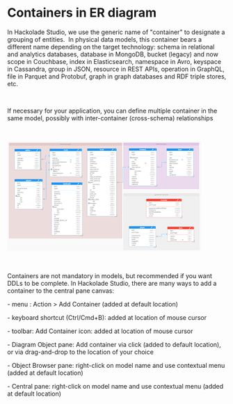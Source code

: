 # Containers in ER diagram

In Hackolade Studio, we use the generic name of "container" to designate a grouping of entities.&nbsp; In physical data models, this container bears a different name depending on the target technology: schema in relational and analytics databases, database in MongoDB, bucket (legacy) and now scope in Couchbase, index in Elasticsearch, namespace in Avro, keyspace in Cassandra, group in JSON, resource in REST APIs, operation in GraphQL, file in Parquet and Protobuf, graph in graph databases and RDF triple stores, etc.

&nbsp;

If necessary for your application, you can define multiple container in the same model, possibly with inter-container (cross-schema) relationships

&nbsp;

![Couchbase multi-bucket model](<lib/Couchbase%20multi-bucket%20model.png>)

&nbsp;

Containers are not mandatory in models, but recommended if you want DDLs to be complete. In Hackolade Studio, there are many ways to add a container to the central pane canvas:

\- menu : Action \> Add Container (added at default location)

\- keyboard shortcut (Ctrl/Cmd+B): added at location of mouse cursor

\- toolbar: Add Container icon: added at location of mouse cursor

\- Diagram Object pane: Add container via click (added to default location), or via drag-and-drop to the location of your choice

\- Object Browser pane: right-click on model name and use contextual menu (added at default location)

\- Central pane: right-click on model name and use contextual menu (added at default location)

&nbsp;

&nbsp;

